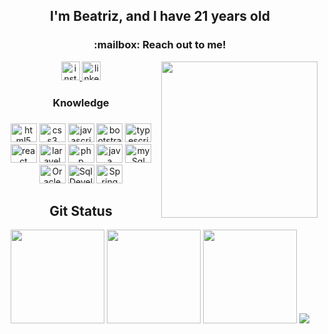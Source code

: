 
<div align="center">

<h2 align="center"> I'm Beatriz, and I have 21 years old</h2>

<div align="center">
<h3 align="center"> :mailbox: Reach out to me! </h3>
  <a href="https://www.instagram.com/httpsalyx/" target="_blank">
    <img src="https://img.shields.io/static/v1?message=Instagram&logo=instagram&label=&color=E4405F&logoColor=white&labelColor=&style=for-the-badge" height="30" alt="instagram logo"  />
  </a>
<!--  <a href="a.vasconcelos.1123@gmail.com" target="_blank">
    <img src="https://img.shields.io/static/v1?message=Gmail&logo=gmail&label=&color=D14836&logoColor=white&labelColor=&style=for-the-badge" height="30" alt="gmail logo"  />
  </a> -->
  <a href="https://www.linkedin.com/in/ana-vasconcelos-83b909235/" target="_blank">
    <img src="https://img.shields.io/static/v1?message=LinkedIn&logo=linkedin&label=&color=0077B5&logoColor=white&labelColor=&style=for-the-badge" height="30" alt="linkedin logo"  />
  </a>
<!--  <a href="https://t.me/AnaBeaDev" target="_blank">
    <img src="https://img.shields.io/static/v1?message=Telegram&logo=telegram&label=&color=2CA5E0&logoColor=white&labelColor=&style=for-the-badge" height="30" alt="telegram logo"  />
  </a> -->
  
  <img align="right" height="250" width="250" src="https://i.ibb.co/KjJsyZ6/picasion-com-69fe11dd8e31875524e32e9d823c192e.gif"/>
</div>


<div align="left">

  <h3 align="center">Knowledge</h3>

###

  <div align="center">
    <img src="https://cdn.jsdelivr.net/gh/devicons/devicon@latest/icons/html5/html5-original.svg" height="30" width="42" alt="html5 logo"  />
    <img src="https://cdn.jsdelivr.net/gh/devicons/devicon@latest/icons/css3/css3-original.svg" height="30" width="42" alt="css3 logo"  />
    <img src="https://cdn.jsdelivr.net/gh/devicons/devicon@latest/icons/javascript/javascript-original.svg" height="30" width="42" alt="javascript logo"  />
    <img src="https://cdn.jsdelivr.net/gh/devicons/devicon@latest/icons/bootstrap/bootstrap-original.svg" height="30" width="42" alt="bootstrap logo"  />
    <img src="https://cdn.jsdelivr.net/gh/devicons/devicon@latest/icons/typescript/typescript-plain.svg" height="30" width="42" alt="typescript logo"  />
    <img src="https://cdn.jsdelivr.net/gh/devicons/devicon@latest/icons/react/react-original.svg" height="30" width="42" alt="react logo"  />
    <img src="https://cdn.jsdelivr.net/gh/devicons/devicon@latest/icons/laravel/laravel-original.svg"  height="30" width="42" alt="laravel logo"  />
    <img src="https://cdn.jsdelivr.net/gh/devicons/devicon@latest/icons/php/php-original.svg"  height="30" width="42" alt="php logo"  />
    <img src="https://cdn.jsdelivr.net/gh/devicons/devicon@latest/icons/java/java-original.svg" height="30" width="42" alt="java logo"/>
    <img src="https://cdn.jsdelivr.net/gh/devicons/devicon@latest/icons/mysql/mysql-original.svg" height="30" width="42" alt="mySql logo"/>
    <img src="https://cdn.jsdelivr.net/gh/devicons/devicon@latest/icons/oracle/oracle-original.svg" height="30" width="42" alt="Oracle logo" />
    <img src="https://cdn.jsdelivr.net/gh/devicons/devicon@latest/icons/sqldeveloper/sqldeveloper-original.svg" height="30" width="42" alt="SqlDeveloper logo" />
    <img src="https://cdn.jsdelivr.net/gh/devicons/devicon@latest/icons/spring/spring-original.svg" height="30" width="42" alt="Spring logo"/>

  </div>
  
 
  
### 
<div align="left">
  <h2 align="center"> Git Status</h2>
  
  <div align="center">
  <img height="150" src="https://github-profile-summary-cards.vercel.app/api/cards/profile-details?username=anabeavasconcelos&theme=tokyonight"/> 
<!--     <a href="https://app.daily.dev/Alyx"><img src="https://github.com/AnaBeaVasconcelos/AnaBeaVasconcelos/blob/main/devcard.svg" align="right" width="230" height="500" alt="Ana Beatriz Vasconcelos's Dev Card"/> -->
    <img height="150" src="https://github-readme-stats.vercel.app/api?username=anabeavasconcelos&show_icons=true&theme=tokyonight&include_all_commits=true&count_private=false&hide_border=true&include_all_commits=true&count_private=true"/> 
    <img height="150" src="https://github-readme-stats.vercel.app/api/top-langs/?username=anabeavasconcelos&layout=compact&langs_count=7&theme=tokyonight&hide_border=true&include_all_commits=true&count_private=true"/> 
   <!-- <img height="150" src="https://github-readme-streak-stats.herokuapp.com/?user=anabeavasconcelos&theme=tokyonight&hide_border=true&include_all_commits=true&count_private=true"/> -->
    <img src="https://card.exophase.com/2/0/214865.png?1684628033"/>
  </div>
  
<div align="center">
   
<!-- ![Snake animation](https://github.com/AnaBeaVasconcelos/AnaBeaVasconcelos/blob/output/github-contribution-grid-snake.svg) -->

</div>

<!-- ![Spotify](https://spotify-recently-played-readme.vercel.app/api?user=qguzjop0e43sth8yjtbr5xije&width=1000) -->
